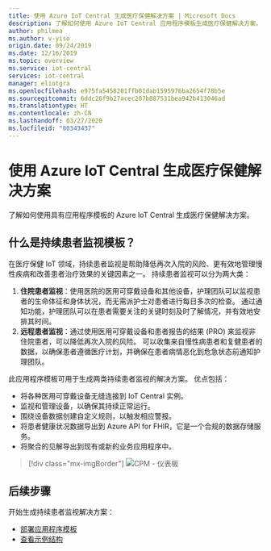 ```yaml
---
title: 使用 Azure IoT Central 生成医疗保健解决方案 | Microsoft Docs
description: 了解如何使用 Azure IoT Central 应用程序模板生成医疗保健解决方案。
author: philmea
ms.author: v-yiso
origin.date: 09/24/2019
ms.date: 12/16/2019
ms.topic: overview
ms.service: iot-central
services: iot-central
manager: eliotgra
ms.openlocfilehash: e975fa5458201ffb01dab1595976ba2654f78b5e
ms.sourcegitcommit: 6ddc26f9b27acec207b887531bea942b413046ad
ms.translationtype: HT
ms.contentlocale: zh-CN
ms.lasthandoff: 03/27/2020
ms.locfileid: "80343437"
---
```

# <a name="building-healthcare-solutions-with-azure-iot-central"></a>使用 Azure IoT Central 生成医疗保健解决方案 



了解如何使用具有应用程序模板的 Azure IoT Central 生成医疗保健解决方案。

## <a name="what-is-continuous-patient-monitoring-template"></a>什么是持续患者监视模板？

在医疗保健 IoT 领域，持续患者监视是帮助降低再次入院的风险、更有效地管理慢性疾病和改善患者治疗效果的关键因素之一。 持续患者监视可以分为两大类：

1. **住院患者监视**：使用医院的医用可穿戴设备和其他设备，护理团队可以监视患者的生命体征和身体状况，而无需派护士对患者进行每日多次的检查。 通过通知功能，护理团队可以在患者需要关注的关键时刻及时了解情况，并有效地安排其时间。
1. **远程患者监视**：通过使用医用可穿戴设备和患者报告的结果 (PRO) 来监视非住院患者，可以降低再次入院的风险。 可以收集来自慢性病患者和复健患者的数据，以确保患者遵循医疗计划，并确保在患者病情恶化到危急状态前通知护理团队。

此应用程序模板可用于生成两类持续患者监视的解决方案。 优点包括：

* 将各种医用可穿戴设备无缝连接到 IoT Central 实例。
* 监视和管理设备，以确保其持续正常运行。
* 围绕设备数据创建自定义规则，以触发相应警报。
* 将患者健康状况数据导出到 Azure API for FHIR，它是一个合规的数据存储服务。
* 将聚合的见解导出到现有或新的业务应用程序中。

>[!div class="mx-imgBorder"] 
>![CPM - 仪表板](media/in-patient-dashboard.png)

## <a name="next-steps"></a>后续步骤

开始生成持续患者监视解决方案：

* [部署应用程序模板](tutorial-continuous-patient-monitoring.md)
* [查看示例结构](concept-continuous-patient-monitoring-architecture.md)